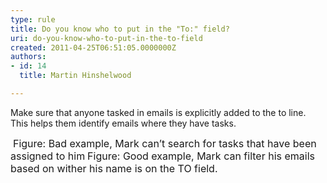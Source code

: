 ```yaml
---
type: rule
title: Do you know who to put in the "To:" field?
uri: do-you-know-who-to-put-in-the-to-field
created: 2011-04-25T06:51:05.0000000Z
authors:
- id: 14
  title: Martin Hinshelwood

---
```




<span class='intro'> Make sure that anyone tasked in emails is explicitly added to the to line. This helps them identify emails where they have tasks.
 </span>


  <img alt="" class="ms-rteCustom-ImageArea" src="/Communication/RulesToBetterEmail/PublishingImages/SearchTask.jpg" />&#160;<font class="ms-rteCustom-FigureBad" size="+0">Figure&#58; Bad example, Mark can’t search for tasks that have been assigned to him</font> <img alt="" class="ms-rteCustom-ImageArea" src="/Communication/RulesToBetterEmail/PublishingImages/FilterEmail.jpg" /><font class="ms-rteCustom-FigureGood" size="+0">Figure&#58; Good example, Mark can filter his emails based on wither his name is on the TO field.</font>



